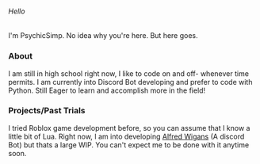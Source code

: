 ###### Hello
I'm PsychicSimp. No idea why you're here. But here goes.

### About
I am still in high school right now, I like to code on and off- whenever time permits. I am currently into Discord Bot developing and prefer to code with Python.
Still Eager to learn and accomplish more in the field!

### Projects/Past Trials
I tried Roblox game development before, so you can assume that I know a little bit of Lua.
Right now, I am into developing [Alfred Wigans](https://discord.com/api/oauth2/authorize?client_id=744149940082835577&permissions=0&scope=bot) (A discord Bot) but thats a large WIP. You can't expect me to be done with it anytime soon.
<!--
**PsychicSimp/PsychicSimp** is a ✨ _special_ ✨ repository because its `README.md` (this file) appears on your GitHub profile.

Here are some ideas to get you started:

- 🔭 I’m currently working on ...
- 🌱 I’m currently learning ...
- 👯 I’m looking to collaborate on ...
- 🤔 I’m looking for help with ...
- 💬 Ask me about ...
- 📫 How to reach me: ...
- 😄 Pronouns: ...
- ⚡ Fun fact: ...
-->
